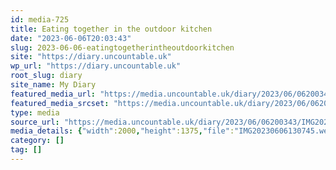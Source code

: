 ```yaml
---
id: media-725
title: Eating together in the outdoor kitchen
date: "2023-06-06T20:03:43"
slug: 2023-06-06-eatingtogetherintheoutdoorkitchen
site: "https://diary.uncountable.uk"
wp_url: "https://diary.uncountable.uk"
root_slug: diary
site_name: My Diary
featured_media_url: "https://media.uncountable.uk/diary/2023/06/06200343/IMG20230606130745.webp"
featured_media_srcset: "https://media.uncountable.uk/diary/2023/06/06200343/IMG20230606130745-300x206.webp 300w, https://media.uncountable.uk/diary/2023/06/06200343/IMG20230606130745-1024x704.webp 1024w, https://media.uncountable.uk/diary/2023/06/06200343/IMG20230606130745-150x150.webp 150w, https://media.uncountable.uk/diary/2023/06/06200343/IMG20230606130745-640x440.webp 640w, https://media.uncountable.uk/diary/2023/06/06200343/IMG20230606130745.webp 2000w"
type: media
source_url: "https://media.uncountable.uk/diary/2023/06/06200343/IMG20230606130745.webp"
media_details: {"width":2000,"height":1375,"file":"IMG20230606130745.webp","filesize":196862,"sizes":{"medium":{"file":"IMG20230606130745-300x206.webp","width":300,"height":206,"filesize":20094,"mime_type":"image/webp","source_url":"https://media.uncountable.uk/diary/2023/06/06200343/IMG20230606130745-300x206.webp"},"large":{"file":"IMG20230606130745-1024x704.webp","width":1024,"height":704,"filesize":136998,"mime_type":"image/webp","source_url":"https://media.uncountable.uk/diary/2023/06/06200343/IMG20230606130745-1024x704.webp"},"thumbnail":{"file":"IMG20230606130745-150x150.webp","width":150,"height":150,"filesize":8472,"mime_type":"image/webp","source_url":"https://media.uncountable.uk/diary/2023/06/06200343/IMG20230606130745-150x150.webp"},"mobwidth":{"file":"IMG20230606130745-640x440.webp","width":640,"height":440,"filesize":68724,"mime_type":"image/webp","source_url":"https://media.uncountable.uk/diary/2023/06/06200343/IMG20230606130745-640x440.webp"},"full":{"file":"IMG20230606130745.webp","width":2000,"height":1375,"mime_type":"image/webp","source_url":"https://media.uncountable.uk/diary/2023/06/06200343/IMG20230606130745.webp"}},"image_meta":{"aperture":"0","credit":"","camera":"","caption":"","created_timestamp":"0","copyright":"","focal_length":"0","iso":"0","shutter_speed":"0","title":"","orientation":"0","keywords":[]}}
category: []
tag: []
---
```


